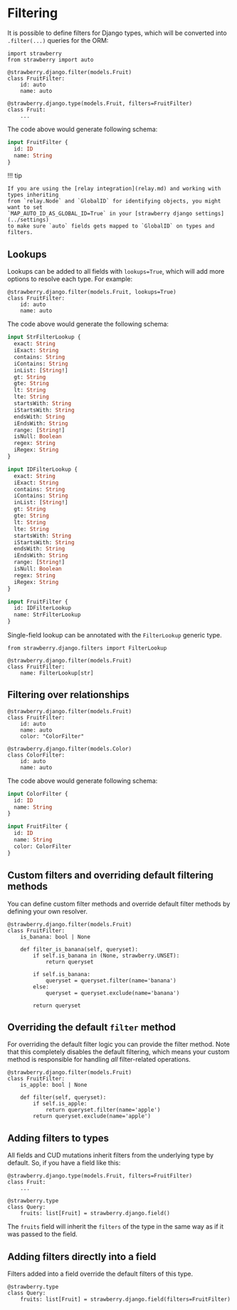 # Filtering

It is possible to define filters for Django types, which will
be converted into `.filter(...)` queries for the ORM:

```{.python title=types.py}
import strawberry
from strawberry import auto

@strawberry.django.filter(models.Fruit)
class FruitFilter:
    id: auto
    name: auto

@strawberry.django.type(models.Fruit, filters=FruitFilter)
class Fruit:
    ...
```

The code above would generate following schema:

```{.graphql title=schema.graphql}
input FruitFilter {
  id: ID
  name: String
}
```

!!! tip

    If you are using the [relay integration](relay.md) and working with types inheriting
    from `relay.Node` and `GlobalID` for identifying objects, you might want to set
    `MAP_AUTO_ID_AS_GLOBAL_ID=True` in your [strawberry django settings](../settings)
    to make sure `auto` fields gets mapped to `GlobalID` on types and filters.

## Lookups

Lookups can be added to all fields with `lookups=True`, which will
add more options to resolve each type. For example:

```{.python title=types.py}
@strawberry.django.filter(models.Fruit, lookups=True)
class FruitFilter:
    id: auto
    name: auto
```

The code above would generate the following schema:

```{.graphql title=schema.graphql}
input StrFilterLookup {
  exact: String
  iExact: String
  contains: String
  iContains: String
  inList: [String!]
  gt: String
  gte: String
  lt: String
  lte: String
  startsWith: String
  iStartsWith: String
  endsWith: String
  iEndsWith: String
  range: [String!]
  isNull: Boolean
  regex: String
  iRegex: String
}

input IDFilterLookup {
  exact: String
  iExact: String
  contains: String
  iContains: String
  inList: [String!]
  gt: String
  gte: String
  lt: String
  lte: String
  startsWith: String
  iStartsWith: String
  endsWith: String
  iEndsWith: String
  range: [String!]
  isNull: Boolean
  regex: String
  iRegex: String
}

input FruitFilter {
  id: IDFilterLookup
  name: StrFilterLookup
}
```

Single-field lookup can be annotated with the `FilterLookup` generic type.

```{.python title=types.py}
from strawberry.django.filters import FilterLookup

@strawberry.django.filter(models.Fruit)
class FruitFilter:
    name: FilterLookup[str]
```

## Filtering over relationships

```{.python title=types.py}
@strawberry.django.filter(models.Fruit)
class FruitFilter:
    id: auto
    name: auto
    color: "ColorFilter"

@strawberry.django.filter(models.Color)
class ColorFilter:
    id: auto
    name: auto
```

The code above would generate following schema:

```{.graphql title=schema.graphql}
input ColorFilter {
  id: ID
  name: String
}

input FruitFilter {
  id: ID
  name: String
  color: ColorFilter
}
```

## Custom filters and overriding default filtering methods

You can define custom filter methods and override default filter methods by defining your own resolver.

```{.python title=types.py}
@strawberry.django.filter(models.Fruit)
class FruitFilter:
    is_banana: bool | None

    def filter_is_banana(self, queryset):
        if self.is_banana in (None, strawberry.UNSET):
            return queryset

        if self.is_banana:
            queryset = queryset.filter(name='banana')
        else:
            queryset = queryset.exclude(name='banana')

        return queryset
```

## Overriding the default `filter` method

For overriding the default filter logic you can provide the filter method.
Note that this completely disables the default filtering, which means your custom
method is responsible for handling _all_ filter-related operations.

```{.python title=types.py}
@strawberry.django.filter(models.Fruit)
class FruitFilter:
    is_apple: bool | None

    def filter(self, queryset):
        if self.is_apple:
            return queryset.filter(name='apple')
        return queryset.exclude(name='apple')
```

## Adding filters to types

All fields and CUD mutations inherit filters from the underlying type by default.
So, if you have a field like this:

```{.python title=types.py}
@strawberry.django.type(models.Fruit, filters=FruitFilter)
class Fruit:
    ...

@strawberry.type
class Query:
    fruits: list[Fruit] = strawberry.django.field()
```

The `fruits` field will inherit the `filters` of the type in the same way as
if it was passed to the field.

## Adding filters directly into a field

Filters added into a field override the default filters of this type.

```{.python title=schema.py}
@strawberry.type
class Query:
    fruits: list[Fruit] = strawberry.django.field(filters=FruitFilter)
```
